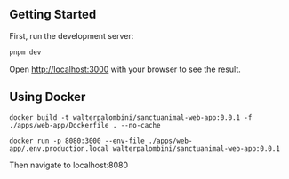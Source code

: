 ## Getting Started

First, run the development server:

```bash
pnpm dev
```

Open [http://localhost:3000](http://localhost:3000) with your browser to see the result.

## Using Docker

```
docker build -t walterpalombini/sanctuanimal-web-app:0.0.1 -f ./apps/web-app/Dockerfile . --no-cache
```

```
docker run -p 8080:3000 --env-file ./apps/web-app/.env.production.local walterpalombini/sanctuanimal-web-app:0.0.1
```

Then navigate to localhost:8080
